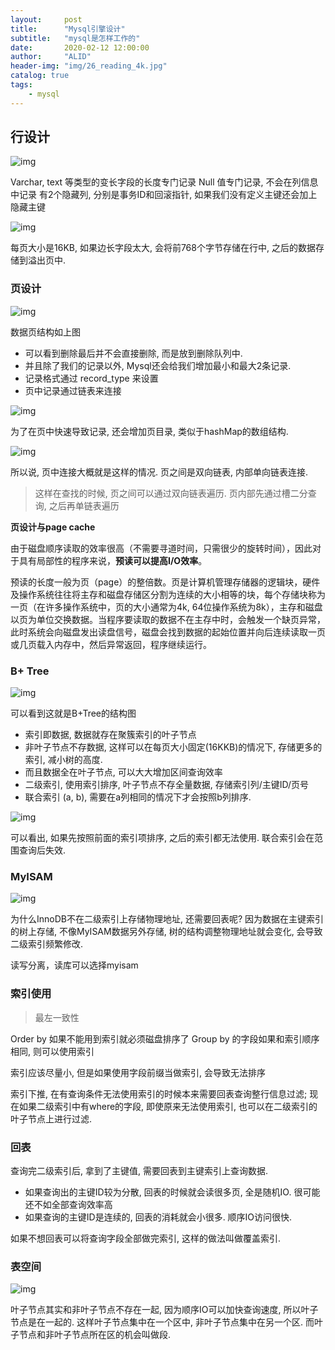```yaml
---
layout:     post
title:      "Mysql引擎设计"
subtitle:   "mysql是怎样工作的"
date:       2020-02-12 12:00:00
author:     "ALID"
header-img: "img/26_reading_4k.jpg"
catalog: true
tags:
    - mysql
---
```


## 行设计
![img](/img/in-post/post-mysql/mysql_line.png)

Varchar, text 等类型的变长字段的长度专门记录
Null 值专门记录, 不会在列信息中记录
有2个隐藏列, 分别是事务ID和回滚指针, 如果我们没有定义主键还会加上隐藏主键


![img](/img/in-post/post-mysql/mysql_overflow.png)

每页大小是16KB, 如果边长字段太大, 会将前768个字节存储在行中, 之后的数据存储到溢出页中.

### 页设计

![img](/img/in-post/post-mysql/mysql_page.png)

数据页结构如上图
- 可以看到删除最后并不会直接删除, 而是放到删除队列中. 
- 并且除了我们的记录以外, Mysql还会给我们增加最小和最大2条记录.
- 记录格式通过 record_type 来设置
- 页中记录通过链表来连接

![img](/img/in-post/post-mysql/mysql_group.png)

为了在页中快速导致记录, 还会增加页目录, 类似于hashMap的数组结构.

![img](/img/in-post/post-mysql/mysql_link.png)

所以说, 页中连接大概就是这样的情况. 页之间是双向链表, 内部单向链表连接.

> 这样在查找的时候, 页之间可以通过双向链表遍历. 页内部先通过槽二分查询, 之后再单链表遍历  


**页设计与page cache**

由于磁盘顺序读取的效率很高（不需要寻道时间，只需很少的旋转时间），因此对于具有局部性的程序来说，**预读可以提高I/O效率**。

预读的长度一般为页（page）的整倍数。页是计算机管理存储器的逻辑块，硬件及操作系统往往将主存和磁盘存储区分割为连续的大小相等的块，每个存储块称为一页（在许多操作系统中，页的大小通常为4k, 64位操作系统为8k），主存和磁盘以页为单位交换数据。当程序要读取的数据不在主存中时，会触发一个缺页异常，此时系统会向磁盘发出读盘信号，磁盘会找到数据的起始位置并向后连续读取一页或几页载入内存中，然后异常返回，程序继续运行。


### B+ Tree

![img](/img/in-post/post-mysql/mysql_bTree.png)

可以看到这就是B+Tree的结构图
- 索引即数据, 数据就存在聚簇索引的叶子节点
- 非叶子节点不存数据, 这样可以在每页大小固定(16KKB)的情况下, 存储更多的索引, 减小树的高度.
- 而且数据全在叶子节点, 可以大大增加区间查询效率
- 二级索引, 使用索引排序, 叶子节点不存全量数据, 存储索引列/主键ID/页号
- 联合索引 (a, b), 需要在a列相同的情况下才会按照b列排序.

![img](/img/in-post/post-mysql/mysql_leftmost_prefix.png)

可以看出, 如果先按照前面的索引项排序, 之后的索引都无法使用. 联合索引会在范围查询后失效.


### MyISAM

![img](/img/in-post/post-mysql/mysql_myISAM.png)

为什么InnoDB不在二级索引上存储物理地址, 还需要回表呢?
因为数据在主键索引的树上存储, 不像MyISAM数据另外存储, 树的结构调整物理地址就会变化, 会导致二级索引频繁修改.

读写分离，读库可以选择myisam

### 索引使用

> 最左一致性  

Order by 如果不能用到索引就必须磁盘排序了
Group by 的字段如果和索引顺序相同, 则可以使用索引

索引应该尽量小, 但是如果使用字段前缀当做索引, 会导致无法排序

索引下推, 在有查询条件无法使用索引的时候本来需要回表查询整行信息过滤; 现在如果二级索引中有where的字段, 即使原来无法使用索引, 也可以在二级索引的叶子节点上进行过滤.

### 回表

查询完二级索引后, 拿到了主键值, 需要回表到主键索引上查询数据.

- 如果查询出的主键ID较为分散, 回表的时候就会读很多页, 全是随机IO. 很可能还不如全部查询效率高
- 如果查询的主键ID是连续的, 回表的消耗就会小很多. 顺序IO访问很快.

如果不想回表可以将查询字段全部做完索引, 这样的做法叫做覆盖索引. 

### 表空间

![img](/img/in-post/post-mysql/mysql_spase.png)

叶子节点其实和非叶子节点不存在一起, 因为顺序IO可以加快查询速度, 所以叶子节点是在一起的. 这样叶子节点集中在一个区中, 非叶子节点集中在另一个区. 而叶子节点和非叶子节点所在区的机会叫做段.

